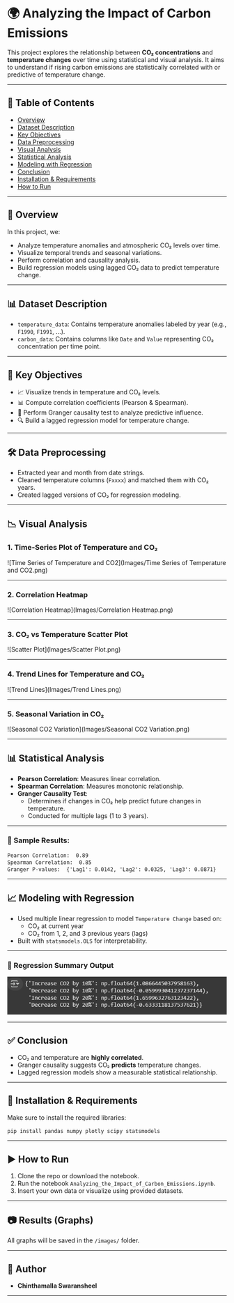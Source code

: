 # 🌍 Analyzing the Impact of Carbon Emissions

This project explores the relationship between **CO₂ concentrations** and **temperature changes** over time using statistical and visual analysis. It aims to understand if rising carbon emissions are statistically correlated with or predictive of temperature change.

---

## 📁 Table of Contents

- [Overview](#-Overview)
- [Dataset Description](#-Dataset-Description)
- [Key Objectives](#-key-objectives)
- [Data Preprocessing](#-data-preprocessing)
- [Visual Analysis](#-visual-analysis)
- [Statistical Analysis](#-statistical-analysis)
- [Modeling with Regression](#-modeling-with-regression)
- [Conclusion](#-conclusion)
- [Installation & Requirements](#-installation--requirements)
- [How to Run](#%EF%B8%8F-how-to-run)


---

## 🧠 Overview

In this project, we:
- Analyze temperature anomalies and atmospheric CO₂ levels over time.
- Visualize temporal trends and seasonal variations.
- Perform correlation and causality analysis.
- Build regression models using lagged CO₂ data to predict temperature change.

---

## 📊 Dataset Description

- `temperature_data`: Contains temperature anomalies labeled by year (e.g., `F1990`, `F1991`, ...).
- `carbon_data`: Contains columns like `Date` and `Value` representing CO₂ concentration per time point.

---

## 🎯 Key Objectives

- 📈 Visualize trends in temperature and CO₂ levels.
- 📊 Compute correlation coefficients (Pearson & Spearman).
- 🔁 Perform Granger causality test to analyze predictive influence.
- 🔍 Build a lagged regression model for temperature change.

---

## 🛠️ Data Preprocessing

- Extracted year and month from date strings.
- Cleaned temperature columns (`Fxxxx`) and matched them with CO₂ years.
- Created lagged versions of CO₂ for regression modeling.

---

## 📉 Visual Analysis

### 1. Time-Series Plot of Temperature and CO₂

![Time Series of Temperature and CO2](Images/Time Series of Temperature and CO2.png)

---

### 2. Correlation Heatmap

![Correlation Heatmap](Images/Correlation Heatmap.png)

---

### 3. CO₂ vs Temperature Scatter Plot

![Scatter Plot](Images/Scatter Plot.png)

---

### 4. Trend Lines for Temperature and CO₂

![Trend Lines](Images/Trend Lines.png)

---

### 5. Seasonal Variation in CO₂

![Seasonal CO2 Variation](Images/Seasonal CO2 Variation.png)

---

## 📊 Statistical Analysis

- **Pearson Correlation**: Measures linear correlation.
- **Spearman Correlation**: Measures monotonic relationship.
- **Granger Causality Test**:
  - Determines if changes in CO₂ help predict future changes in temperature.
  - Conducted for multiple lags (1 to 3 years).

---

### 📌 Sample Results:
```
Pearson Correlation:  0.89
Spearman Correlation:  0.85
Granger P-values:  {'Lag1': 0.0142, 'Lag2': 0.0325, 'Lag3': 0.0871}
```

---

## 📈 Modeling with Regression

- Used multiple linear regression to model `Temperature Change` based on:
  - CO₂ at current year
  - CO₂ from 1, 2, and 3 previous years (lags)
- Built with `statsmodels.OLS` for interpretability.

---

### 📄 Regression Summary Output

![Regression Output](Images/regression_summary.png)

---

## ✅ Conclusion

- CO₂ and temperature are **highly correlated**.
- Granger causality suggests CO₂ **predicts** temperature changes.
- Lagged regression models show a measurable statistical relationship.

---

## 🧩 Installation & Requirements

Make sure to install the required libraries:

```bash
pip install pandas numpy plotly scipy statsmodels
```

---

## ▶️ How to Run

1. Clone the repo or download the notebook.
2. Run the notebook `Analyzing_the_Impact_of_Carbon_Emissions.ipynb`.
3. Insert your own data or visualize using provided datasets.

---

## 📷 Results (Graphs)

All graphs will be saved in the `/images/` folder.

---

## 📌 Author

- **Chinthamalla Swaransheel**


---
